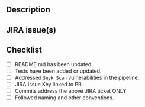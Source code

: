 ## Description

<!-- Describe the purpose of this pull request -->



## JIRA issue(s)


## Checklist

- [ ] README.md has been updated.
- [ ] Tests have been added or updated.
- [ ] Addressed `Snyk Scan` vulnerabilities in the pipeline.
- [ ] JIRA Issue Key linked to PR.
- [ ] Commits address the above JIRA ticket ONLY.
- [ ] Followed naming and other conventions.